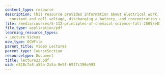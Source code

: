 ```yaml
---
content_type: resource
description: This resource provides information about electrical work, equilibrium
  constant and cell voltage, discharging a battery, and concentration cell.
file: /media/courses/5-112-principles-of-chemical-science-fall-2005/e818c7a8a55a2a5a0e9f69f7c196e993_lecture23.pdf
file_type: application/pdf
learning_resource_types:
- Lecture Videos
ocw_type: OCWFile
parent_title: Video Lectures
parent_type: CourseSection
resourcetype: Document
title: lecture23.pdf
uid: e818c7a8-a55a-2a5a-0e9f-69f7c196e993
---
```

